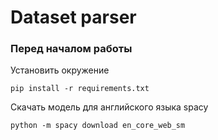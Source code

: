 # Dataset parser

### Перед началом работы

Установить окружение
```text
pip install -r requirements.txt
```

Скачать модель для английского языка spacy
```text
python -m spacy download en_core_web_sm
```